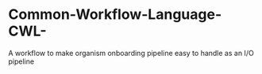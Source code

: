 # Common-Workflow-Language-CWL-
A workflow to make organism onboarding pipeline easy to handle as an I/O pipeline

